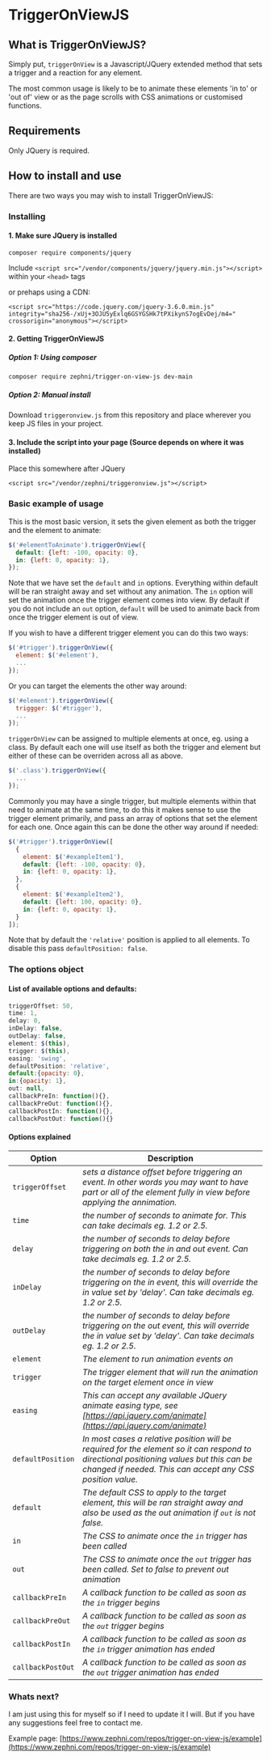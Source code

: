 # TriggerOnViewJS

## What is TriggerOnViewJS?
Simply put, `triggerOnView` is a Javascript/JQuery extended method that sets a trigger and a reaction for any element.

The most common usage is likely to be to animate these elements 'in to' or 'out of' view or as the page scrolls with CSS animations or customised functions.

## Requirements
Only JQuery is required.

## How to install and use

There are two ways you may wish to install TriggerOnViewJS:

### Installing

#### 1. Make sure JQuery is installed
`composer require components/jquery`

Include `<script src="/vendor/components/jquery/jquery.min.js"></script>` within your `<head>` tags

or prehaps using a CDN:

`<script src="https://code.jquery.com/jquery-3.6.0.min.js" integrity="sha256-/xUj+3OJU5yExlq6GSYGSHk7tPXikynS7ogEvDej/m4=" crossorigin="anonymous"></script>`

#### 2. Getting TriggerOnViewJS
##### Option 1: Using composer
`composer require zephni/trigger-on-view-js dev-main`

##### Option 2: Manual install
Download `triggeronview.js` from this repository and place wherever you keep JS files in your project.


#### 3. Include the script into your page (Source depends on where it was installed)
Place this somewhere after JQuery

`<script src="/vendor/zephni/triggeronview.js"></script>`

### Basic example of usage

This is the most basic version, it sets the given element as both the trigger and the element to animate:

```javascript
$('#elementToAnimate').triggerOnView({
  default: {left: -100, opacity: 0},
  in: {left: 0, opacity: 1},
});
```

Note that we have set the `default` and `in` options. Everything within default will be ran straight away and set without any animation. The `in` option will set the animation once the trigger element comes into view. By default if you do not include an `out` option, `default` will be used to animate back from once the trigger element is out of view.

If you wish to have a different trigger element you can do this two ways:

```javascript
$('#trigger').triggerOnView({
  element: $('#element'),
  ...
});
```

Or you can target the elements the other way around:

```javascript
$('#element').triggerOnView({
  triggger: $('#trigger'),
  ...
});
```
`triggerOnView` can be assigned to multiple elements at once, eg. using a class. By default each one will use itself as both the trigger and element but either of these can be overriden across all as above.

```javascript
$('.class').triggerOnView({
  ...
});
```
Commonly you may have a single trigger, but multiple elements within that need to animate at the same time, to do this it makes sense to use the trigger element primarily, and pass an array of options that set the element for each one. Once again this can be done the other way around if needed:

```javascript
$('#trigger').triggerOnView([
  {
    element: $('#exampleItem1'),
    default: {left: -100, opacity: 0},
    in: {left: 0, opacity: 1},
  },
  {
    element: $('#exampleItem2'),
    default: {left: 100, opacity: 0},
    in: {left: 0, opacity: 1},
  }
]);
```

Note that by default the `'relative'` position is applied to all elements. To disable this pass `defaultPosition: false`.

### The options object

#### List of available options and defaults:

```javascript
triggerOffset: 50,
time: 1,
delay: 0,
inDelay: false,
outDelay: false,
element: $(this),
trigger: $(this),
easing: 'swing',
defaultPosition: 'relative',
default:{opacity: 0},
in:{opacity: 1},
out: null,
callbackPreIn: function(){},
callbackPreOut: function(){},
callbackPostIn: function(){},
callbackPostOut: function(){}
```

#### Options explained 

| Option                           | Description    |
| -------------------------------- | -------------- |
| `triggerOffset`                | *sets a distance offset before triggering an event. In other words you may want to have part or all of the element fully in view before applying the annimation.* |
| `time`                         | *the number of seconds to animate for. This can take decimals eg. 1.2 or 2.5.* |
| `delay`                        | *the number of seconds to delay before triggering on both the in and out event. Can take decimals eg. 1.2 or 2.5.* |
| `inDelay`                      | *the number of seconds to delay before triggering on the in event, this will override the in value set by 'delay'. Can take decimals eg. 1.2 or 2.5.* |
| `outDelay`                      | *the number of seconds to delay before triggering on the out event, this will override the in value set by 'delay'. Can take decimals eg. 1.2 or 2.5.* |
| `element`                      | *The element to run animation events on* |
| `trigger`                      | *The trigger element that will run the animation on the target element once in view* |
| `easing`                       | *This can accept any available JQuery animate easing type, see [https://api.jquery.com/animate](https://api.jquery.com/animate)* |
| `defaultPosition`              | *In most cases a relative position will be required for the element so it can respond to directional positioning values but this can be changed if needed. This can accept any CSS position value.* |
| `default`                      | *The default CSS to apply to the target element, this will be ran straight away and also be used as the out animation if `out` is not false.* |
| `in`                           | *The CSS to animate once the `in` trigger has been called* |
| `out`                          | *The CSS to animate once the `out` trigger has been called. Set to false to prevent out animation* |
| `callbackPreIn`                | *A callback function to be called as soon as the `in` trigger begins* |
| `callbackPreOut`               | *A callback function to be called as soon as the `out` trigger begins* |
| `callbackPostIn`               | *A callback function to be called as soon as the `in` trigger animation has ended* |
| `callbackPostOut`              | *A callback function to be called as soon as the `out` trigger animation has ended* |

### Whats next?

I am just using this for myself so if I need to update it I will. But if you have any suggestions feel free to contact me.

Example page: [https://www.zephni.com/repos/trigger-on-view-js/example](https://www.zephni.com/repos/trigger-on-view-js/example)